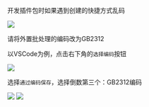 开发插件包时如果遇到创建的快捷方式乱码

![](https://gitee.com/cnotech/edgeless-wiki-vuepress/raw/master/docs/images/screenshot_1580888562366.png)

请将外置批处理的编码改为GB2312

以VSCode为例，点击右下角的`选择编码`按钮

![](https://gitee.com/cnotech/edgeless-wiki-vuepress/raw/master/docs/images/screenshot_1580888645620.png)

选择`通过编码保存`，选择倒数第三个：GB2312编码

![](https://gitee.com/cnotech/edgeless-wiki-vuepress/raw/master/docs/images/screenshot_1580888703711.png)
![](https://gitee.com/cnotech/edgeless-wiki-vuepress/raw/master/docs/images/screenshot_1580888724478.png)